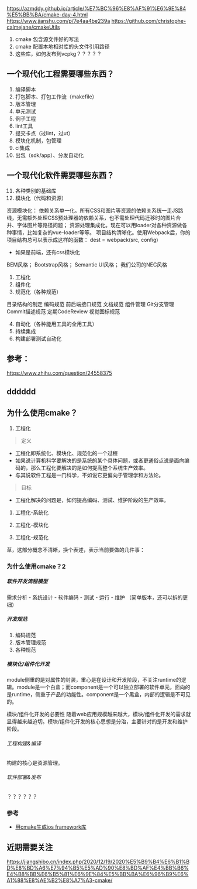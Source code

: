 <!--
 * @Author: your name
 * @Date: 2021-03-06 19:22:25
 * @LastEditTime: 2021-03-06 20:02:43
 * @LastEditors: Please set LastEditors
 * @Description: In User Settings Edit
 * @FilePath: /mt-ccs/README.temp.md
-->


https://azmddy.github.io/article/%E7%BC%96%E8%AF%91%E6%9E%84%E5%BB%BA/cmake-day-4.html
https://www.jianshu.com/p/7e4aa4be239a
https://github.com/christophe-calmejane/cmakeUtils


1. cmake 包含源文件好的写法
2. cmake 配置本地相对库的头文件引用路径
3. 这些库，如何发布到vcpkg？？？？？


## 一个现代化工程需要哪些东西？

1. 编译脚本
2. 打包脚本、打包工作流（makefile）
3. 版本管理
4. 单元测试
5. 例子工程
6. lint工具
7. 提交卡点（过lint，过ut）
8. 模块化机制，包管理
9. ci集成
10. 出包（sdk/app）、分发自动化


## 一个现代化软件需要哪些东西？

11. 各种类别的基础库
12. 模块化（代码和资源）

资源模块化：
依赖关系单一化。所有CSS和图片等资源的依赖关系统一走JS路线，无需额外处理CSS预处理器的依赖关系，也不需处理代码迁移时的图片合并、字体图片等路径问题；
资源处理集成化。现在可以用loader对各种资源做各种事情，比如复杂的vue-loader等等。
项目结构清晰化。使用Webpack后，你的项目结构总可以表示成这样的函数：
dest = webpack(src, config)


 - 如果是前端，还有css模块化

BEM风格；
Bootstrap风格；
Semantic UI风格；
我们公司的NEC风格


1.  工程化
2.  组件化
3.  规范化（各种规范）

目录结构的制定
编码规范
前后端接口规范
文档规范
组件管理
Git分支管理
Commit描述规范
定期CodeReview
视觉图标规范

4. 自动化（各种能用工具的全用工具）
5. 持续集成
6. 构建部署测试自动化


## 参考：

https://www.zhihu.com/question/24558375




## dddddd


## 为什么使用cmake？

1. 工程化

> 定义

- 工程化即系统化、模块化、规范化的一个过程
- 如果说计算机科学要解决的是系统的某个具体问题，或者更通俗点说是面向编码的，那么工程化要解决的是如何提高整个系统生产效率。
- 与其说软件工程是一门科学，不如说它更偏向于管理学和方法论。

> 目标

- 工程化解决的问题是，如何提高编码、测试、维护阶段的生产效率。


1. 工程化-系统化


2. 工程化-模块化
3. 工程化-规范化


草，这部分概念不清晰，换个表述，表示当前要做的几件事：



### 为什么使用cmake？2

##### 软件开发流程模型

需求分析 - 系统设计 - 软件编码 - 测试 - 运行 - 维护 （简单版本，还可以拆的更细）

##### 开发规范


1. 编码规范
2. 版本管理规范
3. 各种规范


##### 模块化/组件化开发


module侧重的是对属性的封装，重心是在设计和开发阶段，不关注runtime的逻辑。module是一个白盒；而component是一个可以独立部署的软件单元，面向的是runtime，侧重于产品的功能性。component是一个黑盒，内部的逻辑是不可见的。

模块/组件化开发的必要性
随着web应用规模越来越大，模块/组件化开发的需求就显得越来越迫切。模块/组件化开发的核心思想是分治，主要针对的是开发和维护阶段。


###### 工程构建&编译

构建的核心是资源管理。


###### 软件部署&发布

？？？？？？

### 参考

- [用cmake生成ios framework库](https://github.com/zhaowd2001/tvm_phone/blob/master/tvm-cmake-ios.md)


## 近期需要关注


https://jiangshibo.cn/index.php/2020/12/19/2020%E5%B9%B4%E6%B1%BD%E8%BD%A6%E7%94%B5%E5%AD%90%E8%BD%AF%E4%BB%B6%E4%B8%BB%E6%B5%81%E6%9E%84%E5%BB%BA%E6%96%B9%E6%A1%88%E8%AE%B2%E8%A7%A3-cmake/